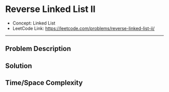 # Reverse Linked List II

- Concept: Linked List
- LeetCode Link: https://leetcode.com/problems/reverse-linked-list-ii/

---

## Problem Description

## Solution

## Time/Space Complexity

